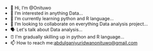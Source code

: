 - 👋 Hi, I’m @Onituwo
- 👀 I’m interested in anything Data...
- 🌱 I’m currently learning python and R language...
- 💞️ I’m looking to collaborate on everything Data analysis project...
- 🗣️ Let's talk about Data analysis...
- ⏰ I'm gradually skilling up in python and R language...
- 📫 How to reach me:abdulganiyuridwanonituwo@gmail.com
  

<!---
Onituwo/Onituwo is a ✨ special ✨ repository because its `README.md` (this file) appears on your GitHub profile.
You can click the Preview link to take a look at your changes.
--->
